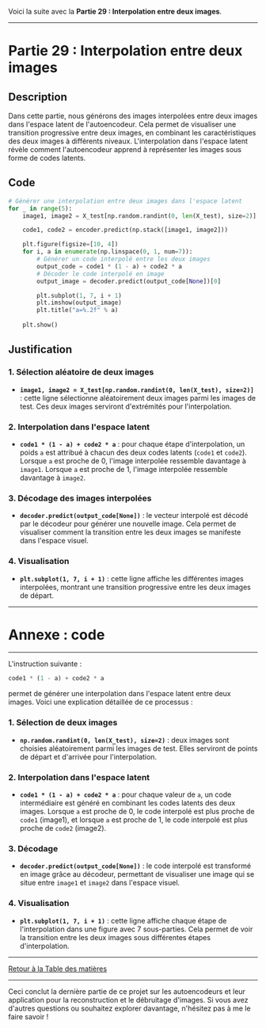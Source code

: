 Voici la suite avec la **Partie 29 : Interpolation entre deux images**.

---

# Partie 29 : Interpolation entre deux images

## Description
Dans cette partie, nous générons des images interpolées entre deux images dans l'espace latent de l'autoencodeur. Cela permet de visualiser une transition progressive entre deux images, en combinant les caractéristiques des deux images à différents niveaux. L'interpolation dans l'espace latent révèle comment l'autoencodeur apprend à représenter les images sous forme de codes latents.

## Code

```python
# Générer une interpolation entre deux images dans l'espace latent
for _ in range(5):
    image1, image2 = X_test[np.random.randint(0, len(X_test), size=2)]

    code1, code2 = encoder.predict(np.stack([image1, image2]))

    plt.figure(figsize=[10, 4])
    for i, a in enumerate(np.linspace(0, 1, num=7)):
        # Générer un code interpolé entre les deux images
        output_code = code1 * (1 - a) + code2 * a
        # Décoder le code interpolé en image
        output_image = decoder.predict(output_code[None])[0]

        plt.subplot(1, 7, i + 1)
        plt.imshow(output_image)
        plt.title("a=%.2f" % a)
        
    plt.show()
```

## Justification

### 1. Sélection aléatoire de deux images
- **`image1, image2 = X_test[np.random.randint(0, len(X_test), size=2)]`** : cette ligne sélectionne aléatoirement deux images parmi les images de test. Ces deux images serviront d'extrémités pour l'interpolation.

### 2. Interpolation dans l'espace latent
- **`code1 * (1 - a) + code2 * a`** : pour chaque étape d'interpolation, un poids `a` est attribué à chacun des deux codes latents (`code1` et `code2`). Lorsque `a` est proche de 0, l'image interpolée ressemble davantage à `image1`. Lorsque `a` est proche de 1, l'image interpolée ressemble davantage à `image2`.

### 3. Décodage des images interpolées
- **`decoder.predict(output_code[None])`** : le vecteur interpolé est décodé par le décodeur pour générer une nouvelle image. Cela permet de visualiser comment la transition entre les deux images se manifeste dans l'espace visuel.

### 4. Visualisation
- **`plt.subplot(1, 7, i + 1)`** : cette ligne affiche les différentes images interpolées, montrant une transition progressive entre les deux images de départ.

---

# Annexe : code 
---

L'instruction suivante :

```python
code1 * (1 - a) + code2 * a
```

permet de générer une interpolation dans l'espace latent entre deux images. Voici une explication détaillée de ce processus :

### 1. Sélection de deux images
- **`np.random.randint(0, len(X_test), size=2)`** : deux images sont choisies aléatoirement parmi les images de test. Elles serviront de points de départ et d'arrivée pour l'interpolation.

### 2. Interpolation dans l'espace latent
- **`code1 * (1 - a) + code2 * a`** : pour chaque valeur de `a`, un code intermédiaire est généré en combinant les codes latents des deux images. Lorsque `a` est proche de 0, le code interpolé est plus proche de `code1` (image1), et lorsque `a` est proche de 1, le code interpolé est plus proche de `code2` (image2).

### 3. Décodage
- **`decoder.predict(output_code[None])`** : le code interpolé est transformé en image grâce au décodeur, permettant de visualiser une image qui se situe entre `image1` et `image2` dans l'espace visuel.

### 4. Visualisation
- **`plt.subplot(1, 7, i + 1)`** : cette ligne affiche chaque étape de l'interpolation dans une figure avec 7 sous-parties. Cela permet de voir la transition entre les deux images sous différentes étapes d'interpolation.

---

[Retour à la Table des matières](../Tables-des-matieres.md)

---

Ceci conclut la dernière partie de ce projet sur les autoencodeurs et leur application pour la reconstruction et le débruitage d'images. Si vous avez d'autres questions ou souhaitez explorer davantage, n'hésitez pas à me le faire savoir !

